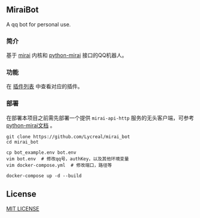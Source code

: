 MiraiBot
-------------
A qq bot for personal use.

### 简介

基于 [mirai](https://github.com/mamoe/mirai) 内核和 [python-mirai](https://github.com/NatriumLab/python-mirai) 接口的QQ机器人。

### 功能

在 [插件列表](plugins) 中查看对应的插件。

### 部署

在部署本项目之前需先部署一个提供 `mirai-api-http` 服务的无头客户端，可参考 [python-mirai文档](https://mirai-py.originpages.com/mirai/use-console.html) 。

```shell script
git clone https://github.com/Lycreal/mirai_bot
cd mirai_bot

cp bot_example.env bot.env
vim bot.env  # 修改qq号，authKey，以及其他环境变量
vim docker-compose.yml  # 修改端口，路径等

docker-compose up -d --build
```

## License
[MIT LICENSE](LICENSE)
